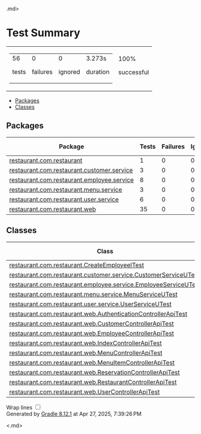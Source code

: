 <!DOCTYPE.md>
.md>
<head>
<meta http-equiv="Content-Type" content="text.md; charset=utf-8"/>
<meta http-equiv="x-ua-compatible" content="IE=edge"/>
<title>Test results - Test Summary</title>
<link href="css/base-style.css" rel="stylesheet" type="text/css"/>
<link href="css/style.css" rel="stylesheet" type="text/css"/>
<script src="js/report.js" type="text/javascript"></script>
</head>
<body>
<div id="content">
<h1>Test Summary</h1>
<div id="summary">
<table>
<tr>
<td>
<div class="summaryGroup">
<table>
<tr>
<td>
<div class="infoBox" id="tests">
<div class="counter">56</div>
<p>tests</p>
</div>
</td>
<td>
<div class="infoBox" id="failures">
<div class="counter">0</div>
<p>failures</p>
</div>
</td>
<td>
<div class="infoBox" id="ignored">
<div class="counter">0</div>
<p>ignored</p>
</div>
</td>
<td>
<div class="infoBox" id="duration">
<div class="counter">3.273s</div>
<p>duration</p>
</div>
</td>
</tr>
</table>
</div>
</td>
<td>
<div class="infoBox success" id="successRate">
<div class="percent">100%</div>
<p>successful</p>
</div>
</td>
</tr>
</table>
</div>
<div id="tabs">
<ul class="tabLinks">
<li>
<a href="#tab0">Packages</a>
</li>
<li>
<a href="#tab1">Classes</a>
</li>
</ul>
<div id="tab0" class="tab">
<h2>Packages</h2>
<table>
<thead>
<tr>
<th>Package</th>
<th>Tests</th>
<th>Failures</th>
<th>Ignored</th>
<th>Duration</th>
<th>Success rate</th>
</tr>
</thead>
<tbody>
<tr>
<td class="success">
<a href="./packages/restaurant.com.restaurant.md">restaurant.com.restaurant</a>
</td>
<td>1</td>
<td>0</td>
<td>0</td>
<td>1.488s</td>
<td class="success">100%</td>
</tr>
<tr>
<td class="success">
<a href="./packages/restaurant.com.restaurant.customer.service.md">restaurant.com.restaurant.customer.service</a>
</td>
<td>3</td>
<td>0</td>
<td>0</td>
<td>0.176s</td>
<td class="success">100%</td>
</tr>
<tr>
<td class="success">
<a href="./packages/restaurant.com.restaurant.employee.service.md">restaurant.com.restaurant.employee.service</a>
</td>
<td>8</td>
<td>0</td>
<td>0</td>
<td>0.160s</td>
<td class="success">100%</td>
</tr>
<tr>
<td class="success">
<a href="./packages/restaurant.com.restaurant.menu.service.md">restaurant.com.restaurant.menu.service</a>
</td>
<td>3</td>
<td>0</td>
<td>0</td>
<td>0.082s</td>
<td class="success">100%</td>
</tr>
<tr>
<td class="success">
<a href="./packages/restaurant.com.restaurant.user.service.md">restaurant.com.restaurant.user.service</a>
</td>
<td>6</td>
<td>0</td>
<td>0</td>
<td>0.094s</td>
<td class="success">100%</td>
</tr>
<tr>
<td class="success">
<a href="./packages/restaurant.com.restaurant.web.md">restaurant.com.restaurant.web</a>
</td>
<td>35</td>
<td>0</td>
<td>0</td>
<td>1.273s</td>
<td class="success">100%</td>
</tr>
</tbody>
</table>
</div>
<div id="tab1" class="tab">
<h2>Classes</h2>
<table>
<thead>
<tr>
<th>Class</th>
<th>Tests</th>
<th>Failures</th>
<th>Ignored</th>
<th>Duration</th>
<th>Success rate</th>
</tr>
</thead>
<tbody>
<tr>
<td class="success">
<a href="./classes/restaurant.com.restaurant.CreateEmployeeITest.md">restaurant.com.restaurant.CreateEmployeeITest</a>
</td>
<td>1</td>
<td>0</td>
<td>0</td>
<td>1.488s</td>
<td class="success">100%</td>
</tr>
<tr>
<td class="success">
<a href="./classes/restaurant.com.restaurant.customer.service.CustomerServiceUTest.md">restaurant.com.restaurant.customer.service.CustomerServiceUTest</a>
</td>
<td>3</td>
<td>0</td>
<td>0</td>
<td>0.176s</td>
<td class="success">100%</td>
</tr>
<tr>
<td class="success">
<a href="./classes/restaurant.com.restaurant.employee.service.EmployeeServiceUTest.md">restaurant.com.restaurant.employee.service.EmployeeServiceUTest</a>
</td>
<td>8</td>
<td>0</td>
<td>0</td>
<td>0.160s</td>
<td class="success">100%</td>
</tr>
<tr>
<td class="success">
<a href="./classes/restaurant.com.restaurant.menu.service.MenuServiceUTest.md">restaurant.com.restaurant.menu.service.MenuServiceUTest</a>
</td>
<td>3</td>
<td>0</td>
<td>0</td>
<td>0.082s</td>
<td class="success">100%</td>
</tr>
<tr>
<td class="success">
<a href="./classes/restaurant.com.restaurant.user.service.UserServiceUTest.md">restaurant.com.restaurant.user.service.UserServiceUTest</a>
</td>
<td>6</td>
<td>0</td>
<td>0</td>
<td>0.094s</td>
<td class="success">100%</td>
</tr>
<tr>
<td class="success">
<a href="./classes/restaurant.com.restaurant.web.AuthenticationControllerApiTest.md">restaurant.com.restaurant.web.AuthenticationControllerApiTest</a>
</td>
<td>3</td>
<td>0</td>
<td>0</td>
<td>0.777s</td>
<td class="success">100%</td>
</tr>
<tr>
<td class="success">
<a href="./classes/restaurant.com.restaurant.web.CustomerControllerApiTest.md">restaurant.com.restaurant.web.CustomerControllerApiTest</a>
</td>
<td>1</td>
<td>0</td>
<td>0</td>
<td>0.036s</td>
<td class="success">100%</td>
</tr>
<tr>
<td class="success">
<a href="./classes/restaurant.com.restaurant.web.EmployeeControllerApiTest.md">restaurant.com.restaurant.web.EmployeeControllerApiTest</a>
</td>
<td>5</td>
<td>0</td>
<td>0</td>
<td>0.108s</td>
<td class="success">100%</td>
</tr>
<tr>
<td class="success">
<a href="./classes/restaurant.com.restaurant.web.IndexControllerApiTest.md">restaurant.com.restaurant.web.IndexControllerApiTest</a>
</td>
<td>5</td>
<td>0</td>
<td>0</td>
<td>0.061s</td>
<td class="success">100%</td>
</tr>
<tr>
<td class="success">
<a href="./classes/restaurant.com.restaurant.web.MenuControllerApiTest.md">restaurant.com.restaurant.web.MenuControllerApiTest</a>
</td>
<td>7</td>
<td>0</td>
<td>0</td>
<td>0.087s</td>
<td class="success">100%</td>
</tr>
<tr>
<td class="success">
<a href="./classes/restaurant.com.restaurant.web.MenuItemControllerApiTest.md">restaurant.com.restaurant.web.MenuItemControllerApiTest</a>
</td>
<td>4</td>
<td>0</td>
<td>0</td>
<td>0.067s</td>
<td class="success">100%</td>
</tr>
<tr>
<td class="success">
<a href="./classes/restaurant.com.restaurant.web.ReservationControllerApiTest.md">restaurant.com.restaurant.web.ReservationControllerApiTest</a>
</td>
<td>5</td>
<td>0</td>
<td>0</td>
<td>0.074s</td>
<td class="success">100%</td>
</tr>
<tr>
<td class="success">
<a href="./classes/restaurant.com.restaurant.web.RestaurantControllerApiTest.md">restaurant.com.restaurant.web.RestaurantControllerApiTest</a>
</td>
<td>4</td>
<td>0</td>
<td>0</td>
<td>0.044s</td>
<td class="success">100%</td>
</tr>
<tr>
<td class="success">
<a href="./classes/restaurant.com.restaurant.web.UserControllerApiTest.md">restaurant.com.restaurant.web.UserControllerApiTest</a>
</td>
<td>1</td>
<td>0</td>
<td>0</td>
<td>0.019s</td>
<td class="success">100%</td>
</tr>
</tbody>
</table>
</div>
</div>
<div id="footer">
<p>
<div>
<label class="hidden" id="label-for-line-wrapping-toggle" for="line-wrapping-toggle">Wrap lines
<input id="line-wrapping-toggle" type="checkbox" autocomplete="off"/>
</label>
</div>Generated by 
<a href="http://www.gradle.org">Gradle 8.12.1</a> at Apr 27, 2025, 7:39:26 PM</p>
</div>
</div>
</body>
<.md>
